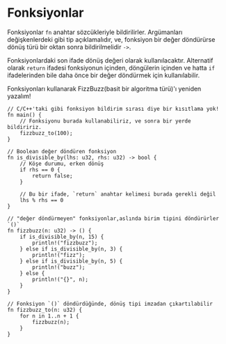 # Fonksiyonlar

Fonksiyonlar `fn` anahtar sözcükleriyle bildirilirler. Argümanları değişkenlerdeki gibi tip açıklamalıdır, ve, fonksiyon bir değer döndürürse dönüş türü bir oktan sonra bildirilmelidir `->`.

Fonksiyonlardaki son ifade dönüş değeri olarak kullanılacaktır.
Alternatif olarak `return` ifadesi fonksiyonun içinden, döngülerin içinden ve hatta `if` ifadelerinden bile daha önce bir değer döndürmek için kullanılabilir.

Fonksiyonları kullanarak FizzBuzz(basit bir algoritma türü)'ı yeniden yazalım!

```rust,editable
// C/C++'taki gibi fonksiyon bildirim sırası diye bir kısıtlama yok!
fn main() {
    // Fonksiyonu burada kullanabiliriz, ve sonra bir yerde bildiririz.
    fizzbuzz_to(100);
}

// Boolean değer döndüren fonksiyon
fn is_divisible_by(lhs: u32, rhs: u32) -> bool {
    // Köşe durumu, erken dönüş
    if rhs == 0 {
        return false;
    }

    // Bu bir ifade, `return` anahtar kelimesi burada gerekli değil
    lhs % rhs == 0
}

// "değer döndürmeyen" fonksiyonlar,aslında birim tipini döndürürler `()`
fn fizzbuzz(n: u32) -> () {
    if is_divisible_by(n, 15) {
        println!("fizzbuzz");
    } else if is_divisible_by(n, 3) {
        println!("fizz");
    } else if is_divisible_by(n, 5) {
        println!("buzz");
    } else {
        println!("{}", n);
    }
}

// Fonksiyon `()` döndürdüğünde, dönüş tipi imzadan çıkartılabilir
fn fizzbuzz_to(n: u32) {
    for n in 1..n + 1 {
        fizzbuzz(n);
    }
}
```
